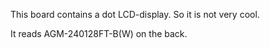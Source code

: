 This board contains a dot LCD-display. So it is not very cool.

It reads AGM-240128FT-B(W) on the back.
